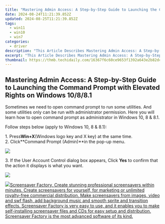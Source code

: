 ```yaml
---
title: "Mastering Admin Access: A Step-by-Step Guide to Launching the Command Prompt with Elevated Rights on Windows 10/8/8.1"
date: 2024-08-24T11:21:39.852Z
updated: 2024-08-25T11:21:39.852Z
tags:
  - win11
  - win10
  - win7
categories:
  - driver
description: "This Article Describes Mastering Admin Access: A Step-by-Step Guide to Launching the Command Prompt with Elevated Rights on Windows 10/8/8.1"
excerpt: "This Article Describes Mastering Admin Access: A Step-by-Step Guide to Launching the Command Prompt with Elevated Rights on Windows 10/8/8.1"
thumbnail: https://thmb.techidaily.com/16367f6c60ce9653f1392a643e2b82dc02b50b35ff890c97d3a0607584104c84.jpg
---
```


## Mastering Admin Access: A Step-by-Step Guide to Launching the Command Prompt with Elevated Rights on Windows 10/8/8.1

Sometimes we need to open command prompt to run some utilities. And some utilities only can be run with administrator permission. Here you will learn how to open command prompt as administrator in Windows 10, 8 & 8.1.  
  
Follow steps below (apply to Windows 10, 8 & 8.1):  
  
1\. Press**Win+X**(Windows logo key and X key) at the same time.   
2\. Click**Command Prompt (Admin)**in the pop-up menu.  
  
![](https://images.drivereasy.com/wp-content/uploads/2016/05/img_57456297c1aec.png)   
  
 3\. If the User Account Control dialog box appears, Click **Yes**  to confirm that the action it displays is what you want.  
  
![](https://images.drivereasy.com/wp-content/uploads/2016/05/img_5745694fd538d.png)

<ins class="adsbygoogle"
     style="display:block"
     data-ad-format="autorelaxed"
     data-ad-client="ca-pub-7571918770474297"
     data-ad-slot="1223367746"></ins>



<ins class="adsbygoogle"
     style="display:block"
     data-ad-client="ca-pub-7571918770474297"
     data-ad-slot="8358498916"
     data-ad-format="auto"
     data-full-width-responsive="true"></ins>



<!-- affiliate ads begin -->
<a href="https://secure.2checkout.com/order/checkout.php?PRODS=194977&QTY=1&AFFILIATE=108875&CART=1"><img src="https://www.blumentals.net/scrfactory/images/screensaver-software.png" border="0">Screensaver Factory, Create stunning professional screensavers within minutes. Create screensavers for yourself, for marketing or unlimited royalty-free commercial distribution. Make screensavers from images, video and swf flash, add background music and smooth sprite and transition effects. Screensaver Factory is very easy to use, and it enables you to make self-installing screensaver files and CDs for easy setup and distribution. Screensaver Factory is the most advanced software of its kind.</a>
<!-- affiliate ads end -->
